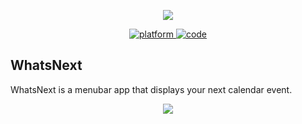 <p align="center">
<img src="https://raw.githubusercontent.com/NicholasBellucci/WhatsNext/develop/Images/Logo.png">
</p>
<p align="center">
<a href="https://img.shields.io/badge/platform-macOS-lightgrey.svg">
<img src="https://img.shields.io/badge/platform-macOS-lightgrey.svg" alt="platform">
</a>
<a href="https://swift.org/">
<img src="https://img.shields.io/badge/code-Swift-yellow.svg" alt="code">
</a>
</p>

## WhatsNext
WhatsNext is a menubar app that displays your next calendar event.

<p align="center">
<img src="https://github.com/NicholasBellucci/WhatsNext/raw/develop/Images/Demo.gif?raw=true">
</p>
<p align="center"></p>
